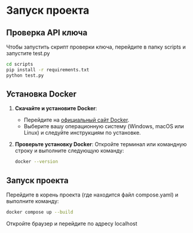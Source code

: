 # Запуск проекта

## Проверка API ключа

Чтобы запустить скрипт проверки ключа, перейдите в папку scripts и запустите test.py

```bash
cd scripts
pip install -r requirements.txt
python test.py
```

## Установка Docker

1. **Скачайте и установите Docker**:
   - Перейдите на [официальный сайт Docker](https://www.docker.com/get-started).
   - Выберите вашу операционную систему (Windows, macOS или Linux) и следуйте инструкциям по установке.

2. **Проверьте установку Docker**:
   Откройте терминал или командную строку и выполните следующую команду:
   ```bash
   docker --version


## Запуск проекта
Перейдите в корень проекта (где находится файл compose.yaml) и выполните команду:
```bash
docker compose up --build
```

Откройте браузер и перейдите по адресу localhost
